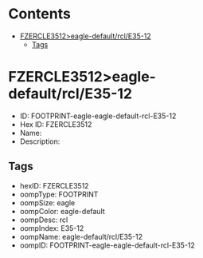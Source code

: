 



Contents
========

* [FZERCLE3512>eagle-default/rcl/E35-12](#fzercle3512eagle-defaultrcle35-12)
	* [Tags](#tags)

# FZERCLE3512>eagle-default/rcl/E35-12

- ID: FOOTPRINT-eagle-eagle-default-rcl-E35-12
- Hex ID: FZERCLE3512
- Name: 
- Description: 

## Tags

- hexID: FZERCLE3512
- oompType: FOOTPRINT
- oompSize: eagle
- oompColor: eagle-default
- oompDesc: rcl
- oompIndex: E35-12
- oompName: eagle-default/rcl/E35-12
- oompID: FOOTPRINT-eagle-eagle-default-rcl-E35-12
